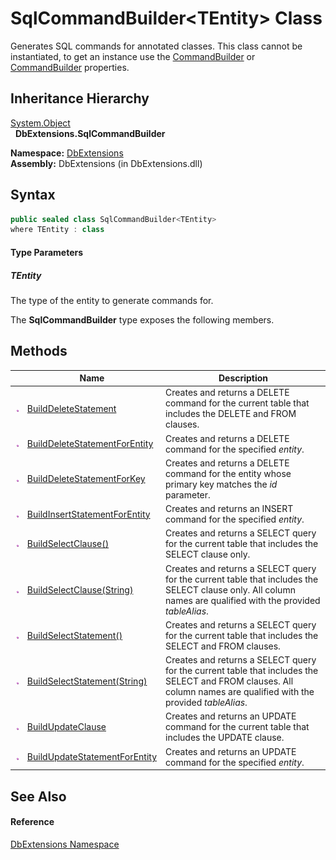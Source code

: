 SqlCommandBuilder&lt;TEntity> Class
===================================
Generates SQL commands for annotated classes. This class cannot be instantiated, to get an instance use the [CommandBuilder][1] or [CommandBuilder][2] properties.


Inheritance Hierarchy
---------------------
[System.Object][3]  
  **DbExtensions.SqlCommandBuilder<TEntity>**  

**Namespace:** [DbExtensions][4]  
**Assembly:** DbExtensions (in DbExtensions.dll)

Syntax
------

```csharp
public sealed class SqlCommandBuilder<TEntity>
where TEntity : class

```

#### Type Parameters

##### *TEntity*
The type of the entity to generate commands for.

The **SqlCommandBuilder<TEntity>** type exposes the following members.


Methods
-------

                 | Name                                | Description                                                                                                                                                        
---------------- | ----------------------------------- | ------------------------------------------------------------------------------------------------------------------------------------------------------------------ 
![Public method] | [BuildDeleteStatement][5]           | Creates and returns a DELETE command for the current table that includes the DELETE and FROM clauses.                                                              
![Public method] | [BuildDeleteStatementForEntity][6]  | Creates and returns a DELETE command for the specified *entity*.                                                                                                   
![Public method] | [BuildDeleteStatementForKey][7]     | Creates and returns a DELETE command for the entity whose primary key matches the *id* parameter.                                                                  
![Public method] | [BuildInsertStatementForEntity][8]  | Creates and returns an INSERT command for the specified *entity*.                                                                                                  
![Public method] | [BuildSelectClause()][9]            | Creates and returns a SELECT query for the current table that includes the SELECT clause only.                                                                     
![Public method] | [BuildSelectClause(String)][10]     | Creates and returns a SELECT query for the current table that includes the SELECT clause only. All column names are qualified with the provided *tableAlias*.      
![Public method] | [BuildSelectStatement()][11]        | Creates and returns a SELECT query for the current table that includes the SELECT and FROM clauses.                                                                
![Public method] | [BuildSelectStatement(String)][12]  | Creates and returns a SELECT query for the current table that includes the SELECT and FROM clauses. All column names are qualified with the provided *tableAlias*. 
![Public method] | [BuildUpdateClause][13]             | Creates and returns an UPDATE command for the current table that includes the UPDATE clause.                                                                       
![Public method] | [BuildUpdateStatementForEntity][14] | Creates and returns an UPDATE command for the specified *entity*.                                                                                                  


See Also
--------

#### Reference
[DbExtensions Namespace][4]  

[1]: ../SqlTable_1/CommandBuilder.md
[2]: ../SqlTable/CommandBuilder.md
[3]: http://msdn.microsoft.com/en-us/library/e5kfa45b
[4]: ../README.md
[5]: BuildDeleteStatement.md
[6]: BuildDeleteStatementForEntity.md
[7]: BuildDeleteStatementForKey.md
[8]: BuildInsertStatementForEntity.md
[9]: BuildSelectClause.md
[10]: BuildSelectClause_1.md
[11]: BuildSelectStatement.md
[12]: BuildSelectStatement_1.md
[13]: BuildUpdateClause.md
[14]: BuildUpdateStatementForEntity.md
[Public method]: ../../_icons/pubmethod.gif "Public method"